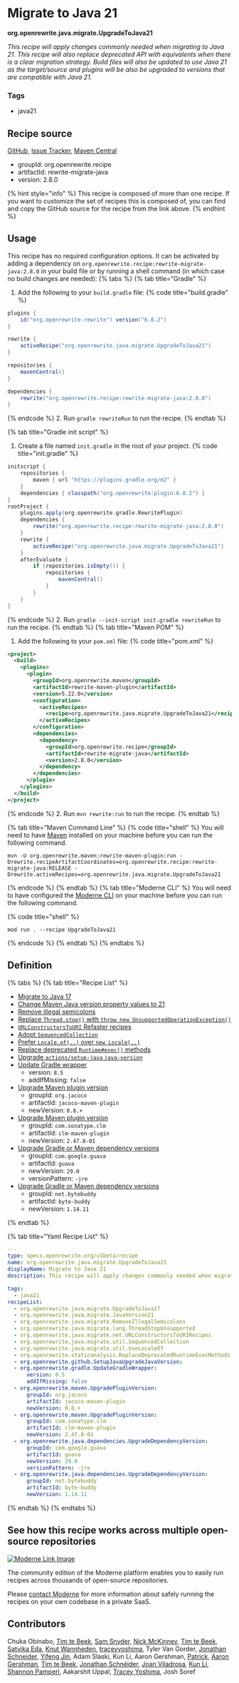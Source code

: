 # Migrate to Java 21

**org.openrewrite.java.migrate.UpgradeToJava21**

_This recipe will apply changes commonly needed when migrating to Java 21. This recipe will also replace deprecated API with equivalents when there is a clear migration strategy. Build files will also be updated to use Java 21 as the target/source and plugins will be also be upgraded to versions that are compatible with Java 21._

### Tags

* java21

## Recipe source

[GitHub](https://github.com/openrewrite/rewrite-migrate-java/blob/main/src/main/resources/META-INF/rewrite/java-version-21.yml), [Issue Tracker](https://github.com/openrewrite/rewrite-migrate-java/issues), [Maven Central](https://central.sonatype.com/artifact/org.openrewrite.recipe/rewrite-migrate-java/2.8.0/jar)

* groupId: org.openrewrite.recipe
* artifactId: rewrite-migrate-java
* version: 2.8.0

{% hint style="info" %}
This recipe is composed of more than one recipe. If you want to customize the set of recipes this is composed of, you can find and copy the GitHub source for the recipe from the link above.
{% endhint %}

## Usage

This recipe has no required configuration options. It can be activated by adding a dependency on `org.openrewrite.recipe:rewrite-migrate-java:2.8.0` in your build file or by running a shell command (in which case no build changes are needed): 
{% tabs %}
{% tab title="Gradle" %}
1. Add the following to your `build.gradle` file:
{% code title="build.gradle" %}
```groovy
plugins {
    id("org.openrewrite.rewrite") version("6.8.2")
}

rewrite {
    activeRecipe("org.openrewrite.java.migrate.UpgradeToJava21")
}

repositories {
    mavenCentral()
}

dependencies {
    rewrite("org.openrewrite.recipe:rewrite-migrate-java:2.8.0")
}
```
{% endcode %}
2. Run `gradle rewriteRun` to run the recipe.
{% endtab %}

{% tab title="Gradle init script" %}
1. Create a file named `init.gradle` in the root of your project.
{% code title="init.gradle" %}
```groovy
initscript {
    repositories {
        maven { url "https://plugins.gradle.org/m2" }
    }
    dependencies { classpath("org.openrewrite:plugin:6.8.2") }
}
rootProject {
    plugins.apply(org.openrewrite.gradle.RewritePlugin)
    dependencies {
        rewrite("org.openrewrite.recipe:rewrite-migrate-java:2.8.0")
    }
    rewrite {
        activeRecipe("org.openrewrite.java.migrate.UpgradeToJava21")
    }
    afterEvaluate {
        if (repositories.isEmpty()) {
            repositories {
                mavenCentral()
            }
        }
    }
}
```
{% endcode %}
2. Run `gradle --init-script init.gradle rewriteRun` to run the recipe.
{% endtab %}
{% tab title="Maven POM" %}
1. Add the following to your `pom.xml` file:
{% code title="pom.xml" %}
```xml
<project>
  <build>
    <plugins>
      <plugin>
        <groupId>org.openrewrite.maven</groupId>
        <artifactId>rewrite-maven-plugin</artifactId>
        <version>5.22.0</version>
        <configuration>
          <activeRecipes>
            <recipe>org.openrewrite.java.migrate.UpgradeToJava21</recipe>
          </activeRecipes>
        </configuration>
        <dependencies>
          <dependency>
            <groupId>org.openrewrite.recipe</groupId>
            <artifactId>rewrite-migrate-java</artifactId>
            <version>2.8.0</version>
          </dependency>
        </dependencies>
      </plugin>
    </plugins>
  </build>
</project>
```
{% endcode %}
2. Run `mvn rewrite:run` to run the recipe.
{% endtab %}

{% tab title="Maven Command Line" %}
{% code title="shell" %}
You will need to have [Maven](https://maven.apache.org/download.cgi) installed on your machine before you can run the following command.

```shell
mvn -U org.openrewrite.maven:rewrite-maven-plugin:run -Drewrite.recipeArtifactCoordinates=org.openrewrite.recipe:rewrite-migrate-java:RELEASE -Drewrite.activeRecipes=org.openrewrite.java.migrate.UpgradeToJava21
```
{% endcode %}
{% endtab %}
{% tab title="Moderne CLI" %}
You will need to have configured the [Moderne CLI](https://docs.moderne.io/moderne-cli/cli-intro) on your machine before you can run the following command.

{% code title="shell" %}
```shell
mod run . --recipe UpgradeToJava21
```
{% endcode %}
{% endtab %}
{% endtabs %}

## Definition

{% tabs %}
{% tab title="Recipe List" %}
* [Migrate to Java 17](../../java/migrate/upgradetojava17.md)
* [Change Maven Java version property values to 21](../../java/migrate/javaversion21.md)
* [Remove illegal semicolons](../../java/migrate/removeillegalsemicolons.md)
* [Replace `Thread.stop()` with `throw new UnsupportedOperationException()`](../../java/migrate/lang/threadstopunsupported.md)
* [`URLConstructorsToURI` Refaster recipes](../../java/migrate/net/urlconstructorstourirecipes.md)
* [Adopt `SequencedCollection`](../../java/migrate/util/sequencedcollection.md)
* [Prefer `Locale.of(..)` over `new Locale(..)`](../../java/migrate/util/uselocaleof.md)
* [Replace deprecated `Runtime#exec()` methods](../../staticanalysis/replacedeprecatedruntimeexecmethods.md)
* [Upgrade `actions/setup-java` `java-version`](../../github/setupjavaupgradejavaversion.md)
* [Update Gradle wrapper](../../gradle/updategradlewrapper.md)
  * version: `8.5`
  * addIfMissing: `false`
* [Upgrade Maven plugin version](../../maven/upgradepluginversion.md)
  * groupId: `org.jacoco`
  * artifactId: `jacoco-maven-plugin`
  * newVersion: `0.8.+`
* [Upgrade Maven plugin version](../../maven/upgradepluginversion.md)
  * groupId: `com.sonatype.clm`
  * artifactId: `clm-maven-plugin`
  * newVersion: `2.47.8-01`
* [Upgrade Gradle or Maven dependency versions](../../java/dependencies/upgradedependencyversion.md)
  * groupId: `com.google.guava`
  * artifactId: `guava`
  * newVersion: `29.0`
  * versionPattern: `-jre`
* [Upgrade Gradle or Maven dependency versions](../../java/dependencies/upgradedependencyversion.md)
  * groupId: `net.bytebuddy`
  * artifactId: `byte-buddy`
  * newVersion: `1.14.11`

{% endtab %}

{% tab title="Yaml Recipe List" %}
```yaml
---
type: specs.openrewrite.org/v1beta/recipe
name: org.openrewrite.java.migrate.UpgradeToJava21
displayName: Migrate to Java 21
description: This recipe will apply changes commonly needed when migrating to Java 21. This recipe will also replace deprecated API with equivalents when there is a clear migration strategy. Build files will also be updated to use Java 21 as the target/source and plugins will be also be upgraded to versions that are compatible with Java 21.

tags:
  - java21
recipeList:
  - org.openrewrite.java.migrate.UpgradeToJava17
  - org.openrewrite.java.migrate.JavaVersion21
  - org.openrewrite.java.migrate.RemoveIllegalSemicolons
  - org.openrewrite.java.migrate.lang.ThreadStopUnsupported
  - org.openrewrite.java.migrate.net.URLConstructorsToURIRecipes
  - org.openrewrite.java.migrate.util.SequencedCollection
  - org.openrewrite.java.migrate.util.UseLocaleOf
  - org.openrewrite.staticanalysis.ReplaceDeprecatedRuntimeExecMethods
  - org.openrewrite.github.SetupJavaUpgradeJavaVersion:
  - org.openrewrite.gradle.UpdateGradleWrapper:
      version: 8.5
      addIfMissing: false
  - org.openrewrite.maven.UpgradePluginVersion:
      groupId: org.jacoco
      artifactId: jacoco-maven-plugin
      newVersion: 0.8.+
  - org.openrewrite.maven.UpgradePluginVersion:
      groupId: com.sonatype.clm
      artifactId: clm-maven-plugin
      newVersion: 2.47.8-01
  - org.openrewrite.java.dependencies.UpgradeDependencyVersion:
      groupId: com.google.guava
      artifactId: guava
      newVersion: 29.0
      versionPattern: -jre
  - org.openrewrite.java.dependencies.UpgradeDependencyVersion:
      groupId: net.bytebuddy
      artifactId: byte-buddy
      newVersion: 1.14.11

```
{% endtab %}
{% endtabs %}

## See how this recipe works across multiple open-source repositories

[![Moderne Link Image](/.gitbook/assets/ModerneRecipeButton.png)](https://app.moderne.io/recipes/org.openrewrite.java.migrate.UpgradeToJava21)

The community edition of the Moderne platform enables you to easily run recipes across thousands of open-source repositories.

Please [contact Moderne](https://moderne.io/product) for more information about safely running the recipes on your own codebase in a private SaaS.

## Contributors
Chuka Obinabo, [Tim te Beek](mailto:tim@moderne.io), [Sam Snyder](mailto:sam@moderne.io), [Nick McKinney](mailto:mckinneynicholas@gmail.com), [Tim te Beek](mailto:tim.te.beek@jdriven.com), [Satvika Eda](mailto:satvika164.reddy@gmail.com), [Knut Wannheden](mailto:knut@moderne.io), [traceyyoshima](mailto:tracey.yoshima@gmail.com), Tyler Van Gorder, [Jonathan Schneider](mailto:jkschneider@gmail.com), [Yifeng Jin](mailto:yifeng.jyf@alibaba-inc.com), Adam Slaski, Kun Li, Aaron Gershman, [Patrick](mailto:patway99@gmail.com), [Aaron Gershman](mailto:aegershman@gmail.com), [Tim te Beek](mailto:timtebeek@gmail.com), [Jonathan Schnéider](mailto:jkschneider@gmail.com), [Joan Viladrosa](mailto:joan@moderne.io), [Kun Li](mailto:kun@moderne.io), [Shannon Pamperl](mailto:shanman190@gmail.com), Aakarshit Uppal, [Tracey Yoshima](mailto:tracey.yoshima@gmail.com), Josh Soref
